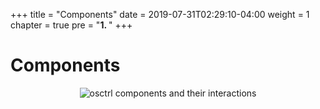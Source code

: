 +++
title = "Components"
date = 2019-07-31T02:29:10-04:00
weight = 1
chapter = true
pre = "<b>1. </b>"
+++

# Components

<p align="center">

  <img src="/components.png" alt="osctrl components and their interactions"/>

</p>
